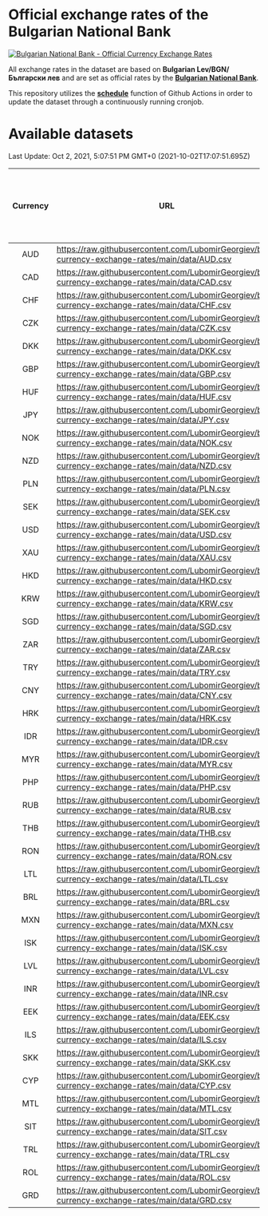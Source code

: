 # Official exchange rates of the Bulgarian National Bank

[![Bulgarian National Bank - Official Currency Exchange Rates](https://github.com/LubomirGeorgiev/bnb-currency-exchange-rates/actions/workflows/update-rates.yml/badge.svg?branch=main)](https://github.com/LubomirGeorgiev/bnb-currency-exchange-rates/actions/workflows/update-rates.yml)

All exchange rates in the dataset are based on **Bulgarian Lev/BGN/Български лев** and are set as official rates by the [**Bulgarian National Bank**](https://www.bnb.bg/Statistics/StExternalSector/StExchangeRates/StERForeignCurrencies/index.htm?toLang=_EN).

This repository utilizes the [**schedule**](https://docs.github.com/en/actions/reference/events-that-trigger-workflows) function of Github Actions in order to update the dataset through a continuously running cronjob.

# Available datasets

<!-- START LINKS (DO NOT EVER FU*ING DELETE THIS COMMENT FOR THE LOVE OF YOUR LIFE!!! IF YOU ARE CURIOS HOW IT WORKS, YOU CAN HAVE A LOOK AT ./src/updateReadme.ts) -->

Last Update: Oct 2, 2021, 5:07:51 PM GMT+0 (2021-10-02T17:07:51.695Z)

| Currency | URL                                                                                             | Number of records | Number of missing days that were filled in |
| :------: | ----------------------------------------------------------------------------------------------- | :---------------: | :----------------------------------------: |
|   AUD    | https://raw.githubusercontent.com/LubomirGeorgiev/bnb-currency-exchange-rates/main/data/AUD.csv |       7915        |                    2446                    |
|   CAD    | https://raw.githubusercontent.com/LubomirGeorgiev/bnb-currency-exchange-rates/main/data/CAD.csv |       7915        |                    2446                    |
|   CHF    | https://raw.githubusercontent.com/LubomirGeorgiev/bnb-currency-exchange-rates/main/data/CHF.csv |       7915        |                    2446                    |
|   CZK    | https://raw.githubusercontent.com/LubomirGeorgiev/bnb-currency-exchange-rates/main/data/CZK.csv |       7915        |                    2446                    |
|   DKK    | https://raw.githubusercontent.com/LubomirGeorgiev/bnb-currency-exchange-rates/main/data/DKK.csv |       7915        |                    2446                    |
|   GBP    | https://raw.githubusercontent.com/LubomirGeorgiev/bnb-currency-exchange-rates/main/data/GBP.csv |       7915        |                    2446                    |
|   HUF    | https://raw.githubusercontent.com/LubomirGeorgiev/bnb-currency-exchange-rates/main/data/HUF.csv |       7915        |                    2446                    |
|   JPY    | https://raw.githubusercontent.com/LubomirGeorgiev/bnb-currency-exchange-rates/main/data/JPY.csv |       7915        |                    2446                    |
|   NOK    | https://raw.githubusercontent.com/LubomirGeorgiev/bnb-currency-exchange-rates/main/data/NOK.csv |       7915        |                    2446                    |
|   NZD    | https://raw.githubusercontent.com/LubomirGeorgiev/bnb-currency-exchange-rates/main/data/NZD.csv |       7915        |                    2446                    |
|   PLN    | https://raw.githubusercontent.com/LubomirGeorgiev/bnb-currency-exchange-rates/main/data/PLN.csv |       7915        |                    2446                    |
|   SEK    | https://raw.githubusercontent.com/LubomirGeorgiev/bnb-currency-exchange-rates/main/data/SEK.csv |       7915        |                    2446                    |
|   USD    | https://raw.githubusercontent.com/LubomirGeorgiev/bnb-currency-exchange-rates/main/data/USD.csv |       7915        |                    2446                    |
|   XAU    | https://raw.githubusercontent.com/LubomirGeorgiev/bnb-currency-exchange-rates/main/data/XAU.csv |       7915        |                    2448                    |
|   HKD    | https://raw.githubusercontent.com/LubomirGeorgiev/bnb-currency-exchange-rates/main/data/HKD.csv |       7616        |                    2358                    |
|   KRW    | https://raw.githubusercontent.com/LubomirGeorgiev/bnb-currency-exchange-rates/main/data/KRW.csv |       7616        |                    2358                    |
|   SGD    | https://raw.githubusercontent.com/LubomirGeorgiev/bnb-currency-exchange-rates/main/data/SGD.csv |       7616        |                    2358                    |
|   ZAR    | https://raw.githubusercontent.com/LubomirGeorgiev/bnb-currency-exchange-rates/main/data/ZAR.csv |       7616        |                    2358                    |
|   TRY    | https://raw.githubusercontent.com/LubomirGeorgiev/bnb-currency-exchange-rates/main/data/TRY.csv |       6097        |                    1887                    |
|   CNY    | https://raw.githubusercontent.com/LubomirGeorgiev/bnb-currency-exchange-rates/main/data/CNY.csv |       5977        |                    1851                    |
|   HRK    | https://raw.githubusercontent.com/LubomirGeorgiev/bnb-currency-exchange-rates/main/data/HRK.csv |       5977        |                    1851                    |
|   IDR    | https://raw.githubusercontent.com/LubomirGeorgiev/bnb-currency-exchange-rates/main/data/IDR.csv |       5977        |                    1851                    |
|   MYR    | https://raw.githubusercontent.com/LubomirGeorgiev/bnb-currency-exchange-rates/main/data/MYR.csv |       5977        |                    1851                    |
|   PHP    | https://raw.githubusercontent.com/LubomirGeorgiev/bnb-currency-exchange-rates/main/data/PHP.csv |       5977        |                    1851                    |
|   RUB    | https://raw.githubusercontent.com/LubomirGeorgiev/bnb-currency-exchange-rates/main/data/RUB.csv |       5977        |                    1851                    |
|   THB    | https://raw.githubusercontent.com/LubomirGeorgiev/bnb-currency-exchange-rates/main/data/THB.csv |       5977        |                    1851                    |
|   RON    | https://raw.githubusercontent.com/LubomirGeorgiev/bnb-currency-exchange-rates/main/data/RON.csv |       5918        |                    1833                    |
|   LTL    | https://raw.githubusercontent.com/LubomirGeorgiev/bnb-currency-exchange-rates/main/data/LTL.csv |       5157        |                    1586                    |
|   BRL    | https://raw.githubusercontent.com/LubomirGeorgiev/bnb-currency-exchange-rates/main/data/BRL.csv |       5006        |                    1553                    |
|   MXN    | https://raw.githubusercontent.com/LubomirGeorgiev/bnb-currency-exchange-rates/main/data/MXN.csv |       5006        |                    1553                    |
|   ISK    | https://raw.githubusercontent.com/LubomirGeorgiev/bnb-currency-exchange-rates/main/data/ISK.csv |       4916        |                    1525                    |
|   LVL    | https://raw.githubusercontent.com/LubomirGeorgiev/bnb-currency-exchange-rates/main/data/LVL.csv |       4792        |                    1472                    |
|   INR    | https://raw.githubusercontent.com/LubomirGeorgiev/bnb-currency-exchange-rates/main/data/INR.csv |       4639        |                    1439                    |
|   EEK    | https://raw.githubusercontent.com/LubomirGeorgiev/bnb-currency-exchange-rates/main/data/EEK.csv |       3999        |                    1225                    |
|   ILS    | https://raw.githubusercontent.com/LubomirGeorgiev/bnb-currency-exchange-rates/main/data/ILS.csv |       3913        |                    1218                    |
|   SKK    | https://raw.githubusercontent.com/LubomirGeorgiev/bnb-currency-exchange-rates/main/data/SKK.csv |       2972        |                    914                     |
|   CYP    | https://raw.githubusercontent.com/LubomirGeorgiev/bnb-currency-exchange-rates/main/data/CYP.csv |       2905        |                    889                     |
|   MTL    | https://raw.githubusercontent.com/LubomirGeorgiev/bnb-currency-exchange-rates/main/data/MTL.csv |       2606        |                    801                     |
|   SIT    | https://raw.githubusercontent.com/LubomirGeorgiev/bnb-currency-exchange-rates/main/data/SIT.csv |       2541        |                    777                     |
|   TRL    | https://raw.githubusercontent.com/LubomirGeorgiev/bnb-currency-exchange-rates/main/data/TRL.csv |       1816        |                    557                     |
|   ROL    | https://raw.githubusercontent.com/LubomirGeorgiev/bnb-currency-exchange-rates/main/data/ROL.csv |       1698        |                    525                     |
|   GRD    | https://raw.githubusercontent.com/LubomirGeorgiev/bnb-currency-exchange-rates/main/data/GRD.csv |        358        |                    106                     |

<!-- END LINKS (DO NOT EVER FU*ING DELETE THIS COMMENT FOR THE LOVE OF YOUR LIFE!!! IF YOU ARE CURIOS HOW IT WORKS, YOU CAN HAVE A LOOK AT ./src/updateReadme.ts) -->
